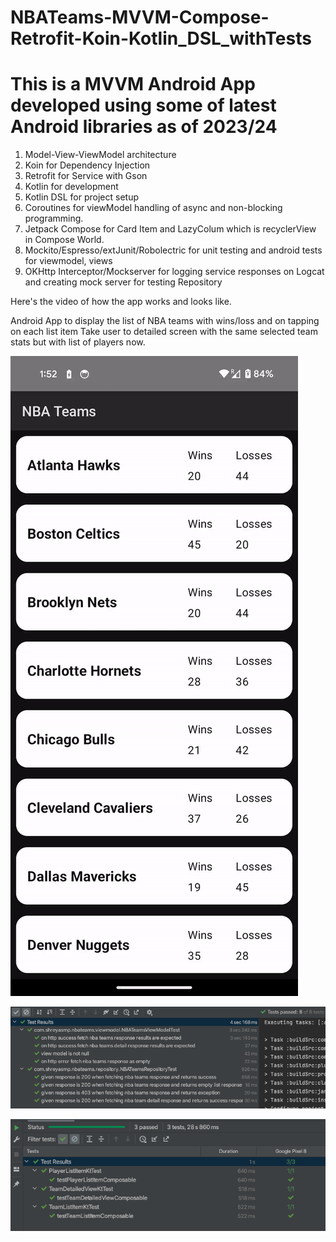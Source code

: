 # NBATeams-MVVM-Compose-Retrofit-Koin-Kotlin_DSL_withTests

# This is a MVVM Android App developed using some of latest Android libraries as of 2023/24

1. Model-View-ViewModel architecture
2. Koin for Dependency Injection
3. Retrofit for Service with Gson
4. Kotlin for development
5. Kotlin DSL for project setup
6. Coroutines for viewModel handling of async and non-blocking programming.
7. Jetpack Compose for Card Item and LazyColum which is recyclerView in Compose World.
8. Mockito/Espresso/extJunit/Robolectric for unit testing and android tests for viewmodel, views
9. OKHttp Interceptor/Mockserver for logging service responses on Logcat and creating mock server
    for testing Repository

Here's the video of how the app works and looks like.

Android App to display the list of NBA teams with wins/loss and on tapping on each list item
Take user to detailed screen with the same selected team stats but with list of players now.

![alt text](images/NBATeams.gif)

![alt text](images/UnitTestRuns.png)

![alt text](images/ComposableTestRun.png)


